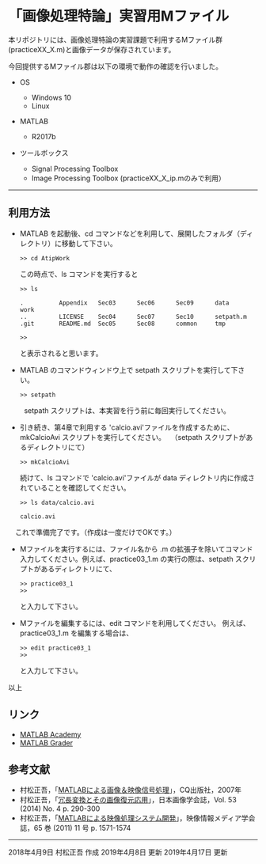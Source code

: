 # 「画像処理特論」実習用Mファイル

本リポジトリには、画像処理特論の実習課題で利用するMファイル群(practiceXX_X.m)と画像データが保存されています。

今回提供するMファイル郡は以下の環境で動作の確認を行いました。

- OS
  - Windows 10
  - Linux 

- MATLAB
  - R2017b

- ツールボックス
  - Signal Processing Toolbox
  - Image Processing Toolbox (practiceXX_X_ip.mのみで利用）

---
## 利用方法

- MATLAB を起動後、cd コマンドなどを利用して、展開したフォルダ（ディレクトリ）に移動して下さい。

      >> cd AtipWork

  この時点で、ls コマンドを実行すると

      >> ls

      .          Appendix   Sec03      Sec06      Sec09      data       work       
      ..         LICENSE    Sec04      Sec07      Sec10      setpath.m  
      .git       README.md  Sec05      Sec08      common     tmp               

      >>

  と表示されると思います。

- MATLAB のコマンドウィンドウ上で setpath スクリプトを実行して下さい。

      >> setpath
　
　setpath スクリプトは、本実習を行う前に毎回実行してください。

- 引き続き、第4章で利用する 'calcio.avi'ファイルを作成するために、mkCalcioAvi スクリプトを実行してください。
　（setpath スクリプトがあるディレクトリにて）

      >> mkCalcioAvi

  続けて、ls コマンドで 'calcio.avi'ファイルが data ディレクトリ内に作成されていることを確認してください。

      >> ls data/calcio.avi

      calcio.avi  

　これで準備完了です。（作成は一度だけでOKです。）

- Mファイルを実行するには、ファイル名から .m の拡張子を除いてコマンド入力してください。例えば、practice03_1.m の実行の際は、setpath スクリプトがあるディレクトリにて、

      >> practice03_1
      >>

  と入力して下さい。

- Mファイルを編集するには、edit コマンドを利用してください。
  例えば、practice03_1.m を編集する場合は、

      >> edit practice03_1
      >>

  と入力して下さい。

以上

## リンク

- [MATLAB Academy](https://matlabacademy.mathworks.com/jp)
- [MATLAB Grader](https://grader.mathworks.com/)

## 参考文献
- 村松正吾，「[MATLABによる画像＆映像信号処理](http://www.cqpub.co.jp/hanbai/books/30/30941.htm)」，CQ出版社，2007年
- 村松正吾，「[冗長変換とその画像復元応用](https://www.jstage.jst.go.jp/article/isj/53/4/53_290/_article/-char/ja/)」，日本画像学会誌，Vol. 53 (2014) No. 4 p. 290-300
- 村松正吾，「[MATLABによる映像処理システム開発](https://www.jstage.jst.go.jp/article/itej/65/11/65_1571/_article/-char/ja/)」，映像情報メディア学会誌，65 巻 (2011) 11 号 p. 1571-1574

---
2018年4月9日 村松正吾 作成
2019年4月8日 更新
2019年4月17日 更新
